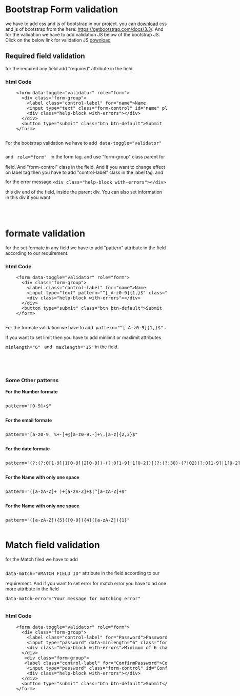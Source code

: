 <h1>Bootstrap Form validation</h1>
		<p>we have to add css and js of bootstrap in our project. you can <a href="https://getbootstrap.com/docs/3.3/" target="_blank">download</a> css and js of bootstrap from the here: <a href="https://getbootstrap.com/docs/3.3/" target="_blank">https://getbootstrap.com/docs/3.3/</a>. And for the validation we have to add validation JS below of the bootstrap JS. Click on the below link for validation JS <a href="https://getbootstrap.com/docs/3.3/" target="_blank">download</a></p>
		<h2>Required field validation</h2>
		<p>for the required any field add "required" attribute in the field</p>
		<h3>html Code</h3>
<pre>
	&#60;form data-toggle="validator" role="form">
	  &#60;div class="form-group">
		&#60;label class="control-label" for="name">Name</label>
		&#60;input type="text" class="form-control" id="name" placeholder="Enter your name" required />
		&#60;div class="help-block with-errors">&#60;/div>
	  &#60;/div>
	  &#60;button type="submit" class="btn btn-default">Submit</button>
	&#60;/form></code>
</pre>
	<p style="display:inline-block;vertical-align:middle;">For the bootstrap validation we have to add &nbsp;<pre style="display:inline-block;vertical-align:middle;">data-toggle="validator"</pre>&nbsp; and &nbsp; <pre style="display:inline-block;vertical-align:middle;">role="form"</pre> &nbsp; in the form tag. and use "form-group" class parent for field. And "form-control" class in the field. And if you want to change effect on label tag then you have to add "control-label" class in the label tag. and for the error message <pre style="display:inline-block;vertical-align:middle;">&#60;div class="help-block with-errors">&#60;/div></pre> this div end of the field, inside the parent div. You can also set information in this div if you want</p>
	<br /><br />
		<h1>formate validation </h1>
		<p>for the set formate in any field we have to add "pattern" attribute in the field according to our requirement.</p>
		<h3>html Code</h3>
<pre>
	&#60;form data-toggle="validator" role="form">
	  &#60;div class="form-group">
		&#60;label class="control-label" for="name">Name</label>
		&#60;input type="text" pattern="^[_A-z0-9]{1,}$" class="form-control" id="name" placeholder="Enter your name" required />
		&#60;div class="help-block with-errors">&#60;/div>
	  &#60;/div>
	  &#60;button type="submit" class="btn btn-default">Submit</button>
	&#60;/form></code>
</pre>
	<p style="display:inline-block;vertical-align:middle;">For the formate validation we have to add &nbsp;<pre style="display:inline-block;vertical-align:middle;">pattern="^[_A-z0-9]{1,}$"</pre>&nbsp;. If you want to set limit then you have to add minlimit or maxlimit attributes <pre style="display:inline-block;vertical-align:middle;">minlength="6"</pre> &nbsp; and &nbsp; <pre style="display:inline-block;vertical-align:middle;">maxlength="15"</pre> in the field.</p>
		<br /><br />
		<h3>Some Other patterns </h3>
			<p><b>For the Number formate</b> <pre style="display:inline-block;vertical-align:middle;">pattern="[0-9]+$"</pre></p>
			<p><b>For the email formate</b> <pre style="display:inline-block;vertical-align:middle;">pattern="[a-z0-9._%+-]+@[a-z0-9.-]+\.[a-z]{2,3}$"</pre></p>
			<p><b>For the date formate</b> <pre style="display:inline-block;vertical-align:middle;">pattern="(?:(?:0[1-9]|1[0-9]|2[0-9])-(?:0[1-9]|1[0-2])|(?:(?:30)-(?!02)(?:0[1-9]|1[0-2]))|(?:31-(?:0[13578]|1[02])))-(?:19|20)[0-9]{2}"</pre></p>
			<p><b>For the Name with only one space</b> <pre style="display:inline-block;vertical-align:middle;">pattern="([a-zA-Z]+ )+[a-zA-Z]+$|^[a-zA-Z]+$"</pre></p>
			<p><b>For the Name with only one space</b> <pre style="display:inline-block;vertical-align:middle;">pattern="([a-zA-Z]){5}([0-9]){4}([a-zA-Z]){1}"</pre></p>
			<h1>Match field validation </h1>
		<p>for the Match filed we have to add <pre style="display:inline-block;vertical-align:middle;">data-match="#MATCH_FIELD_ID"</pre> attribute in the field according to our requirement. And if you want to set error for match error you have to ad one more attribute in the field <pre style="display:inline-block;vertical-align:middle;">data-match-error="Your message for matching error"</pre></p>
		<h3>html Code</h3>
<pre>
	&#60;form data-toggle="validator" role="form">
	  &#60;div class="form-group">
		&#60;label class="control-label" for="Password">Password&#60;/label>
		&#60;input type="password" data-minlength="6" class="form-control" id="Password" placeholder="Enter your name" required />
		&#60;div class="help-block with-errors">Minimum of 6 characters&#60;/div>
	  &#60;/div>
	   &#60;div class="form-group">
	   &#60;label class="control-label" for="ConfirmPassword">Confirm Password&#60;/label>
        &#60;input type="password" class="form-control" id="ConfirmPassword" data-match="#Password" data-match-error="Whoops, Password not match" placeholder="Confirm Password" required />
        &#60;div class="help-block with-errors">&#60;/div>
      &#60;/div>
	  &#60;button type="submit" class="btn btn-default">Submit&#60;/button>
	&#60;/form>
</pre>
